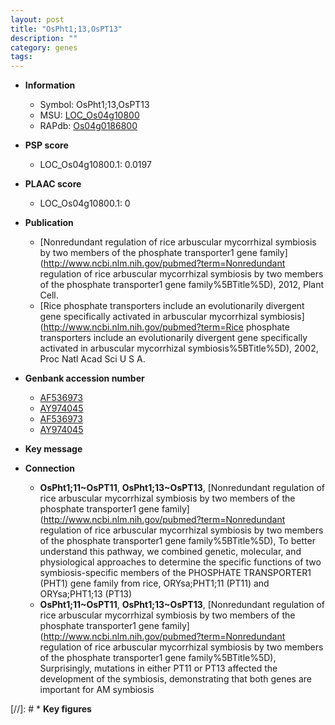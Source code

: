 ```yaml
---
layout: post
title: "OsPht1;13,OsPT13"
description: ""
category: genes
tags: 
---
```


* **Information**  
    + Symbol: OsPht1;13,OsPT13  
    + MSU: [LOC_Os04g10800](http://rice.plantbiology.msu.edu/cgi-bin/ORF_infopage.cgi?orf=LOC_Os04g10800)  
    + RAPdb: [Os04g0186800](http://rapdb.dna.affrc.go.jp/viewer/gbrowse_details/irgsp1?name=Os04g0186800)  

* **PSP score**  
    + LOC_Os04g10800.1: 0.0197 

* **PLAAC score**  
    + LOC_Os04g10800.1: 0 

* **Publication**  
    + [Nonredundant regulation of rice arbuscular mycorrhizal symbiosis by two members of the phosphate transporter1 gene family](http://www.ncbi.nlm.nih.gov/pubmed?term=Nonredundant regulation of rice arbuscular mycorrhizal symbiosis by two members of the phosphate transporter1 gene family%5BTitle%5D), 2012, Plant Cell.
    + [Rice phosphate transporters include an evolutionarily divergent gene specifically activated in arbuscular mycorrhizal symbiosis](http://www.ncbi.nlm.nih.gov/pubmed?term=Rice phosphate transporters include an evolutionarily divergent gene specifically activated in arbuscular mycorrhizal symbiosis%5BTitle%5D), 2002, Proc Natl Acad Sci U S A.

* **Genbank accession number**  
    + [AF536973](http://www.ncbi.nlm.nih.gov/nuccore/AF536973)
    + [AY974045](http://www.ncbi.nlm.nih.gov/nuccore/AY974045)
    + [AF536973](http://www.ncbi.nlm.nih.gov/nuccore/AF536973)
    + [AY974045](http://www.ncbi.nlm.nih.gov/nuccore/AY974045)

* **Key message**  

* **Connection**  
    + __OsPht1;11~OsPT11__, __OsPht1;13~OsPT13__, [Nonredundant regulation of rice arbuscular mycorrhizal symbiosis by two members of the phosphate transporter1 gene family](http://www.ncbi.nlm.nih.gov/pubmed?term=Nonredundant regulation of rice arbuscular mycorrhizal symbiosis by two members of the phosphate transporter1 gene family%5BTitle%5D), To better understand this pathway, we combined genetic, molecular, and physiological approaches to determine the specific functions of two symbiosis-specific members of the PHOSPHATE TRANSPORTER1 (PHT1) gene family from rice, ORYsa;PHT1;11 (PT11) and ORYsa;PHT1;13 (PT13)
    + __OsPht1;11~OsPT11__, __OsPht1;13~OsPT13__, [Nonredundant regulation of rice arbuscular mycorrhizal symbiosis by two members of the phosphate transporter1 gene family](http://www.ncbi.nlm.nih.gov/pubmed?term=Nonredundant regulation of rice arbuscular mycorrhizal symbiosis by two members of the phosphate transporter1 gene family%5BTitle%5D), Surprisingly, mutations in either PT11 or PT13 affected the development of the symbiosis, demonstrating that both genes are important for AM symbiosis

[//]: # * **Key figures**  


